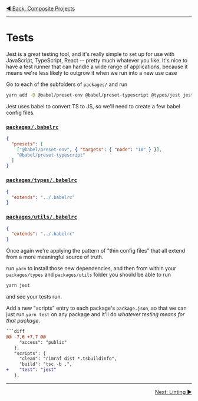 <p align='left'>
 <a href="./02-composite-project.md">◀ Back: Composite Projects</a>
</p>

---

# Tests

Jest is a great testing tool, and it's really simple to set up for use with JavaScript, TypeScript, React -- pretty much whatever you like. It's nice to have a test runner that can handle a wide range of applications, because it means we're less likely to outgrow it when we run into a new use case

Go to each of the subfolders of `packages/` and run

```sh
yarn add -D @babel/preset-env @babel/preset-typescript @types/jest jest
```

Jest uses babel to convert TS to JS, so we'll need to create a few babel config files.

### [`packages/.babelrc`](../packages/.babelrc)

```json
{
  "presets": [
    ["@babel/preset-env", { "targets": { "node": "10" } }],
    "@babel/preset-typescript"
  ]
}
```

### [`packages/types/.babelrc`](../packages/types/.babelrc)

```json
{
  "extends": "../.babelrc"
}
```

### [`packages/utils/.babelrc`](../packages/utils/.babelrc)

```json
{
  "extends": "../.babelrc"
}
```

Once again we're applying the pattern of "thin config files" that all extend from a more meaningful source of truth.

run `yarn` to install those new dependencies, and then from within your `packages/types` and `packages/utils` folder you should be able to run

```sh
yarn jest
```

and see your tests run.

Add a new "scripts" entry to each package's `package.json`, so that we can just run `yarn test` on any package and it'll do _whatever testing means for that package_.

````diff
```diff
@@ -7,6 +7,7 @@
     "access": "public"
   },
   "scripts": {
     "clean": "rimraf dist *.tsbuildinfo",
     "build": "tsc -b .",
+    "test": "jest"
   },
````

---

<p align='right'>
 <a href="./04-linting.md">Next: Linting ▶</a>
</p>
